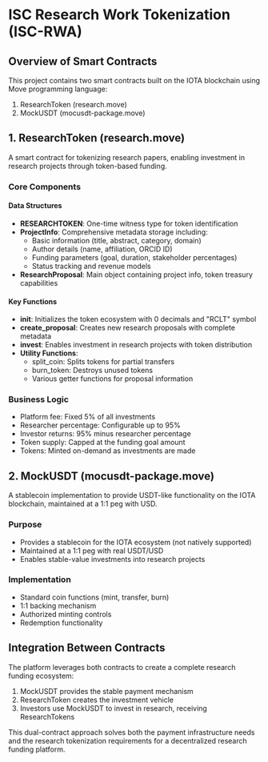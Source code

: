# ISC Research Work Tokenization (ISC-RWA)

## Overview of Smart Contracts

This project contains two smart contracts built on the IOTA blockchain using Move programming language:

1. ResearchToken (research.move)
2. MockUSDT (mocusdt-package.move)

## 1. ResearchToken (research.move)

A smart contract for tokenizing research papers, enabling investment in research projects through token-based funding.

### Core Components

#### Data Structures

- **RESEARCHTOKEN**: One-time witness type for token identification
- **ProjectInfo**: Comprehensive metadata storage including:
  - Basic information (title, abstract, category, domain)
  - Author details (name, affiliation, ORCID ID)
  - Funding parameters (goal, duration, stakeholder percentages)
  - Status tracking and revenue models
- **ResearchProposal**: Main object containing project info, token treasury capabilities

#### Key Functions

- **init**: Initializes the token ecosystem with 0 decimals and "RCLT" symbol
- **create_proposal**: Creates new research proposals with complete metadata
- **invest**: Enables investment in research projects with token distribution
- **Utility Functions**:
  - split_coin: Splits tokens for partial transfers
  - burn_token: Destroys unused tokens
  - Various getter functions for proposal information

### Business Logic

- Platform fee: Fixed 5% of all investments
- Researcher percentage: Configurable up to 95%
- Investor returns: 95% minus researcher percentage
- Token supply: Capped at the funding goal amount
- Tokens: Minted on-demand as investments are made

## 2. MockUSDT (mocusdt-package.move)

A stablecoin implementation to provide USDT-like functionality on the IOTA blockchain, maintained at a 1:1 peg with USD.

### Purpose

- Provides a stablecoin for the IOTA ecosystem (not natively supported)
- Maintained at a 1:1 peg with real USDT/USD
- Enables stable-value investments into research projects

### Implementation

- Standard coin functions (mint, transfer, burn)
- 1:1 backing mechanism
- Authorized minting controls
- Redemption functionality

## Integration Between Contracts

The platform leverages both contracts to create a complete research funding ecosystem:

1. MockUSDT provides the stable payment mechanism
2. ResearchToken creates the investment vehicle
3. Investors use MockUSDT to invest in research, receiving ResearchTokens

This dual-contract approach solves both the payment infrastructure needs and the research tokenization requirements for a decentralized research funding platform.